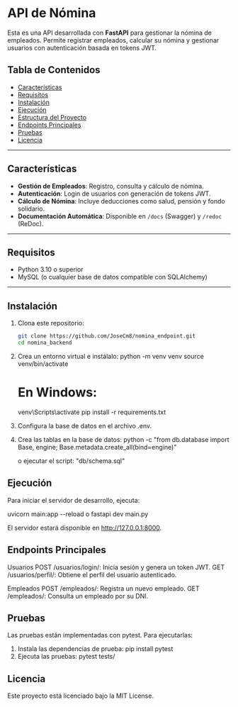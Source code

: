 # API de Nómina

Esta es una API desarrollada con **FastAPI** para gestionar la nómina de empleados. Permite registrar empleados, calcular su nómina y gestionar usuarios con autenticación basada en tokens JWT.

## Tabla de Contenidos

- [Características](#características)
- [Requisitos](#requisitos)
- [Instalación](#instalación)
- [Ejecución](#ejecución)
- [Estructura del Proyecto](#estructura-del-proyecto)
- [Endpoints Principales](#endpoints-principales)
- [Pruebas](#pruebas)
- [Licencia](#licencia)

---

## Características

- **Gestión de Empleados**: Registro, consulta y cálculo de nómina.
- **Autenticación**: Login de usuarios con generación de tokens JWT.
- **Cálculo de Nómina**: Incluye deducciones como salud, pensión y fondo solidario.
- **Documentación Automática**: Disponible en `/docs` (Swagger) y `/redoc` (ReDoc).

---

## Requisitos

- Python 3.10 o superior
- MySQL (o cualquier base de datos compatible con SQLAlchemy)

---

## Instalación

1. Clona este repositorio:
   ```bash
   git clone https://github.com/JoseCm8/nomina_endpoint.git
   cd nomina_backend

2. Crea un entorno virtual e instálalo:
   python -m venv venv
   source venv/bin/activate
   # En Windows:
   venv\Scripts\activate
   pip install -r requirements.txt

4. Configura la base de datos en el archivo .env.

5. Crea las tablas en la base de datos:
   python -c "from db.database import Base, engine; Base.metadata.create_all(bind=engine)"

   o ejecutar el script: "db/schema.sql"

## Ejecución
Para iniciar el servidor de desarrollo, ejecuta:

   uvicorn main:app --reload o fastapi dev main.py

   El servidor estará disponible en http://127.0.0.1:8000.

## Endpoints Principales
   Usuarios
   POST /usuarios/login/: Inicia sesión y genera un token JWT.
   GET /usuarios/perfil/: Obtiene el perfil del usuario autenticado.

   Empleados
   POST /empleados/: Registra un nuevo empleado.
   GET /empleados/: Consulta un empleado por su DNI.

## Pruebas
   Las pruebas están implementadas con pytest. Para ejecutarlas:

1. Instala las dependencias de prueba:
   pip install pytest
2. Ejecuta las pruebas:
   pytest tests/

## Licencia
Este proyecto está licenciado bajo la MIT License.
